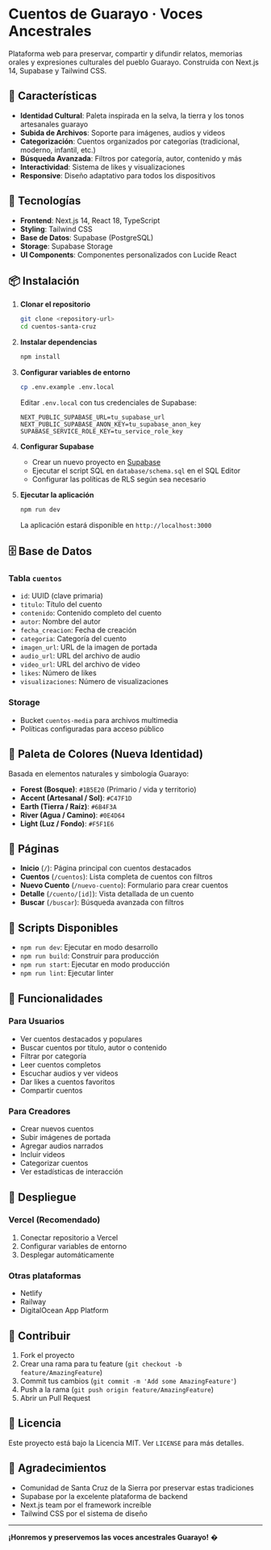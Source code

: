 # Cuentos de Guarayo · Voces Ancestrales

Plataforma web para preservar, compartir y difundir relatos, memorias orales y expresiones culturales del pueblo Guarayo. Construida con Next.js 14, Supabase y Tailwind CSS.

## 🎨 Características

- **Identidad Cultural**: Paleta inspirada en la selva, la tierra y los tonos artesanales guarayo
- **Subida de Archivos**: Soporte para imágenes, audios y videos
- **Categorización**: Cuentos organizados por categorías (tradicional, moderno, infantil, etc.)
- **Búsqueda Avanzada**: Filtros por categoría, autor, contenido y más
- **Interactividad**: Sistema de likes y visualizaciones
- **Responsive**: Diseño adaptativo para todos los dispositivos

## 🚀 Tecnologías

- **Frontend**: Next.js 14, React 18, TypeScript
- **Styling**: Tailwind CSS
- **Base de Datos**: Supabase (PostgreSQL)
- **Storage**: Supabase Storage
- **UI Components**: Componentes personalizados con Lucide React

## 📦 Instalación

1. **Clonar el repositorio**
   ```bash
   git clone <repository-url>
   cd cuentos-santa-cruz
   ```

2. **Instalar dependencias**
   ```bash
   npm install
   ```

3. **Configurar variables de entorno**
   ```bash
   cp .env.example .env.local
   ```
   
   Editar `.env.local` con tus credenciales de Supabase:
   ```
   NEXT_PUBLIC_SUPABASE_URL=tu_supabase_url
   NEXT_PUBLIC_SUPABASE_ANON_KEY=tu_supabase_anon_key
   SUPABASE_SERVICE_ROLE_KEY=tu_service_role_key
   ```

4. **Configurar Supabase**
   - Crear un nuevo proyecto en [Supabase](https://supabase.com)
   - Ejecutar el script SQL en `database/schema.sql` en el SQL Editor
   - Configurar las políticas de RLS según sea necesario

5. **Ejecutar la aplicación**
   ```bash
   npm run dev
   ```

   La aplicación estará disponible en `http://localhost:3000`

## 🗄️ Base de Datos

### Tabla `cuentos`
- `id`: UUID (clave primaria)
- `titulo`: Título del cuento
- `contenido`: Contenido completo del cuento
- `autor`: Nombre del autor
- `fecha_creacion`: Fecha de creación
- `categoria`: Categoría del cuento
- `imagen_url`: URL de la imagen de portada
- `audio_url`: URL del archivo de audio
- `video_url`: URL del archivo de video
- `likes`: Número de likes
- `visualizaciones`: Número de visualizaciones

### Storage
- Bucket `cuentos-media` para archivos multimedia
- Políticas configuradas para acceso público

## 🎨 Paleta de Colores (Nueva Identidad)

Basada en elementos naturales y simbología Guarayo:
- **Forest (Bosque)**: `#1B5E20` (Primario / vida y territorio)
- **Accent (Artesanal / Sol)**: `#C47F1D`
- **Earth (Tierra / Raíz)**: `#6B4F3A`
- **River (Agua / Camino)**: `#0E4D64`
- **Light (Luz / Fondo)**: `#F5F1E6`

## 📱 Páginas

- **Inicio** (`/`): Página principal con cuentos destacados
- **Cuentos** (`/cuentos`): Lista completa de cuentos con filtros
- **Nuevo Cuento** (`/nuevo-cuento`): Formulario para crear cuentos
- **Detalle** (`/cuento/[id]`): Vista detallada de un cuento
- **Buscar** (`/buscar`): Búsqueda avanzada con filtros

## 🔧 Scripts Disponibles

- `npm run dev`: Ejecutar en modo desarrollo
- `npm run build`: Construir para producción
- `npm run start`: Ejecutar en modo producción
- `npm run lint`: Ejecutar linter

## 📝 Funcionalidades

### Para Usuarios
- Ver cuentos destacados y populares
- Buscar cuentos por título, autor o contenido
- Filtrar por categoría
- Leer cuentos completos
- Escuchar audios y ver videos
- Dar likes a cuentos favoritos
- Compartir cuentos

### Para Creadores
- Crear nuevos cuentos
- Subir imágenes de portada
- Agregar audios narrados
- Incluir videos
- Categorizar cuentos
- Ver estadísticas de interacción

## 🚀 Despliegue

### Vercel (Recomendado)
1. Conectar repositorio a Vercel
2. Configurar variables de entorno
3. Desplegar automáticamente

### Otras plataformas
- Netlify
- Railway
- DigitalOcean App Platform

## 🤝 Contribuir

1. Fork el proyecto
2. Crear una rama para tu feature (`git checkout -b feature/AmazingFeature`)
3. Commit tus cambios (`git commit -m 'Add some AmazingFeature'`)
4. Push a la rama (`git push origin feature/AmazingFeature`)
5. Abrir un Pull Request

## 📄 Licencia

Este proyecto está bajo la Licencia MIT. Ver `LICENSE` para más detalles.

## 🙏 Agradecimientos

- Comunidad de Santa Cruz de la Sierra por preservar estas tradiciones
- Supabase por la excelente plataforma de backend
- Next.js team por el framework increíble
- Tailwind CSS por el sistema de diseño

---

**¡Honremos y preservemos las voces ancestrales Guarayo!** �
